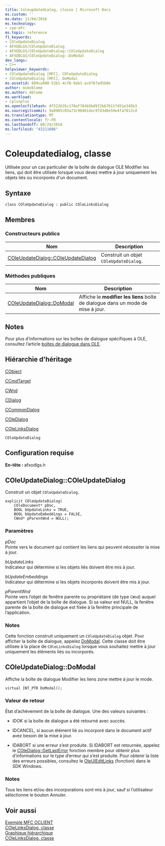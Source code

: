 ```yaml
---
title: Coleupdatedialog, classe | Microsoft Docs
ms.custom: ''
ms.date: 11/04/2016
ms.technology:
- cpp-mfc
ms.topic: reference
f1_keywords:
- COleUpdateDialog
- AFXODLGS/COleUpdateDialog
- AFXODLGS/COleUpdateDialog::COleUpdateDialog
- AFXODLGS/COleUpdateDialog::DoModal
dev_langs:
- C++
helpviewer_keywords:
- COleUpdateDialog [MFC], COleUpdateDialog
- COleUpdateDialog [MFC], DoModal
ms.assetid: 699ca980-52b1-4cf8-9ab1-ac6767ad5b0e
author: mikeblome
ms.author: mblome
ms.workload:
- cplusplus
ms.openlocfilehash: 9f522635c170af784b5bd9f2bb7011fd51e345b3
ms.sourcegitcommit: 9a0905c03a73c904014ec9fd3d6e59e4fa7813cd
ms.translationtype: MT
ms.contentlocale: fr-FR
ms.lasthandoff: 08/29/2018
ms.locfileid: "43211606"
---
```

# <a name="coleupdatedialog-class"></a>Coleupdatedialog, classe
Utilisée pour un cas particulier de la boîte de dialogue OLE Modifier les liens, qui doit être utilisée lorsque vous devez mettre à jour uniquement les objets liés ou incorporés d'un document.  
  
## <a name="syntax"></a>Syntaxe  
  
```  
class COleUpdateDialog : public COleLinksDialog  
```  
  
## <a name="members"></a>Membres  
  
### <a name="public-constructors"></a>Constructeurs publics  
  
|Nom|Description|  
|----------|-----------------|  
|[COleUpdateDialog::COleUpdateDialog](#coleupdatedialog)|Construit un objet `COleUpdateDialog`.|  
  
### <a name="public-methods"></a>M&#233;thodes publiques  
  
|Nom|Description|  
|----------|-----------------|  
|[COleUpdateDialog::DoModal](#domodal)|Affiche le **modifier les liens** boîte de dialogue dans un mode de mise à jour.|  
  
## <a name="remarks"></a>Notes  
 Pour plus d’informations sur les boîtes de dialogue spécifiques à OLE, consultez l’article [boîtes de dialogue dans OLE](../../mfc/dialog-boxes-in-ole.md).  
  
## <a name="inheritance-hierarchy"></a>Hiérarchie d'héritage  
 [CObject](../../mfc/reference/cobject-class.md)  
  
 [CCmdTarget](../../mfc/reference/ccmdtarget-class.md)  
  
 [CWnd](../../mfc/reference/cwnd-class.md)  
  
 [CDialog](../../mfc/reference/cdialog-class.md)  
  
 [CCommonDialog](../../mfc/reference/ccommondialog-class.md)  
  
 [COleDialog](../../mfc/reference/coledialog-class.md)  
  
 [COleLinksDialog](../../mfc/reference/colelinksdialog-class.md)  
  
 `COleUpdateDialog`  
  
## <a name="requirements"></a>Configuration requise  
 **En-tête :** afxodlgs.h  
  
##  <a name="coleupdatedialog"></a>  COleUpdateDialog::COleUpdateDialog  
 Construit un objet `COleUpdateDialog`.  
  
```  
explicit COleUpdateDialog(
    COleDocument* pDoc,  
    BOOL bUpdateLinks = TRUE,  
    BOOL bUpdateEmbeddings = FALSE,  
    CWnd* pParentWnd = NULL);
```  
  
### <a name="parameters"></a>Paramètres  
 *pDoc*  
 Pointe vers le document qui contient les liens qui peuvent nécessiter la mise à jour.  
  
 *bUpdateLinks*  
 Indicateur qui détermine si les objets liés doivent être mis à jour.  
  
 *bUpdateEmbeddings*  
 Indicateur qui détermine si les objets incorporés doivent être mis à jour.  
  
 *pParentWnd*  
 Pointe vers l’objet de fenêtre parente ou propriétaire (de type `CWnd`) auquel appartient l’objet de la boîte de dialogue. Si sa valeur est NULL, la fenêtre parente de la boîte de dialogue est fixée à la fenêtre principale de l’application.  
  
### <a name="remarks"></a>Notes  
 Cette fonction construit uniquement un `COleUpdateDialog` objet. Pour afficher la boîte de dialogue, appelez [DoModal](../../mfc/reference/colelinksdialog-class.md#domodal). Cette classe doit être utilisée à la place de `COleLinksDialog` lorsque vous souhaitez mettre à jour uniquement les éléments liés ou incorporés.  
  
##  <a name="domodal"></a>  COleUpdateDialog::DoModal  
 Affiche la boîte de dialogue Modifier les liens zone mettre à jour le mode.  
  
```  
virtual INT_PTR DoModal();
```  
  
### <a name="return-value"></a>Valeur de retour  
 État d’achèvement de la boîte de dialogue. Une des valeurs suivantes :  
  
- IDOK si la boîte de dialogue a été retourné avec succès.  
  
- IDCANCEL, si aucun élément lié ou incorporé dans le document actif avez besoin de la mise à jour.  
  
- IDABORT si une erreur s’est produite. Si IDABORT est retournée, appelez le [COleDialog::GetLastError](../../mfc/reference/coledialog-class.md#getlasterror) fonction membre pour obtenir plus d’informations sur le type d’erreur qui s’est produite. Pour obtenir la liste des erreurs possibles, consultez le [OleUIEditLinks](/windows/desktop/api/oledlg/nf-oledlg-oleuieditlinksa) (fonction) dans le SDK Windows.  
  
### <a name="remarks"></a>Notes  
 Tous les liens et/ou des incorporations sont mis à jour, sauf si l’utilisateur sélectionne le bouton Annuler.  
  
## <a name="see-also"></a>Voir aussi  
 [Exemple MFC OCLIENT](../../visual-cpp-samples.md)   
 [COleLinksDialog, classe](../../mfc/reference/colelinksdialog-class.md)   
 [Graphique hiérarchique](../../mfc/hierarchy-chart.md)   
 [COleLinksDialog, classe](../../mfc/reference/colelinksdialog-class.md)
